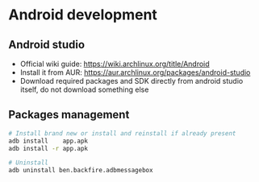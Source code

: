 # Android development
## Android studio
- Official wiki guide: https://wiki.archlinux.org/title/Android
- Install it from AUR: https://aur.archlinux.org/packages/android-studio
- Download required packages and SDK directly from android studio itself, do not download something else


## Packages management
```sh
# Install brand new or install and reinstall if already present
adb install    app.apk
adb install -r app.apk

# Uninstall
adb uninstall ben.backfire.adbmessagebox
```


